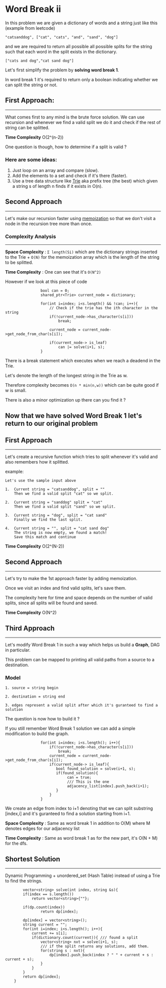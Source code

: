 # **Word Break ii**

In this problem we are given a dictionary of words and a string just like this (example from leetcode)

`"catsanddog", ["cat", "cats", "and", "sand", "dog"]`

and we are required to return all possible all possible splits for the string such that each word in the split exists in the dictionary.

`["cats and dog","cat sand dog"]`

Let's first simplify the problem by **solving word break 1**.

In word break 1 it's required to return only a boolean indicating whether we can split the string or not.

## First Approach:
------------------
What comes first to any mind is the brute force solution.
We can use recursion and whenever we find a valid split we do it and check if the rest of string can be splitted.

**Time Complexity** O(2^(n-2))

One question is though, how to determine if a split is valid ?

### Here are some ideas:
1. Just loop on an array and compare (slow).
2. Add the elements to a set and check if it's there (faster).
3. Use a tree data structure like [Trie](https://en.wikipedia.org/wiki/Trie) aka prefix tree (the best) which given a string s of length n finds if it exists in O(n).

## Second Approach
-------------------
Let's make our recursion faster using [memoization](https://en.wikipedia.org/wiki/Memoization) so that we don't visit a node in the recursion tree more than once.

### Complexity Analysis
--------------------
**Space Complexity** : `Σ length(Si)` which are the dictionary strings inserted to the Trie + `O(N)` for the memoization array which is the length of the string to be splitted.

**Time Complexity** : One can see that it's `O(N^2)` 

However if we look at this piece of code

```
                bool can = 0;
                shared_ptr<Trie> current_node = dictionary;
                
                for(int i=index; i<s.length() && !can; i++){
                    // Check if the trie has the ith character in the string
                    if(!current_node->has_character(s[i]))
                        break;
                    
                    current_node = current_node->get_node_from_char(s[i]);
                    
                    if(current_node-> is_leaf)
                        can |= solve(i+1, s);
                }
```

There is a break statement which executes when we reach a deadend in the Trie.

Let's denote the length of the longest string in the Trie as w.

Therefore complexity becomes `O(n * min(n,w))` which can be quite good if w is small.

There is also a minor optimization up there can you find it ?


## Now that we have solved Word Break 1 let's return to our original problem

## First Approach
---------------
Let's create a recursive function which tries to split whenever it's valid and also remembers how it splitted.

example:
    
    Let's use the sample input above
    
    1.  Current string = "catsanddog", split = ""
        Then we find a valid split "cat" so we split.
    
    2.  Current string = "sanddog" split = "cat"
        Then we find a valid split "sand" so we split.

    3.  Current string = "dog", split = "cat sand"
        Finally we find the last split.

    4.  Current string = "", split = "cat sand dog"
        The string is now empty, we found a match!
        Save this match and continue

**Time Complexity** O(2^(N-2))

## Second Approach
--------------------

Let's try to make the 1st approach faster by adding memoization.

Once we visit an index and find valid splits, let's save them.

The complexity here for time and space depends on the number of valid splits, since all splits will be found and saved.

**Time Complexity** O(N^2)

## Third Approach
------------------
Let's modify Word Break 1 in such a way which helps us build a **Graph**, DAG in particular.

This problem can be mapped to printing all valid paths from a source to a destination.

### Model
    1. source = string begin

    2. destination = string end

    3. edges represent a valid split after which it's guranteed to find a solution

The question is now how to build it ?

If you still remember Word Break 1 solution we can add a simple modification to build the graph.

```
                for(int i=index; i<s.length(); i++){
                    if(!current_node->has_character(s[i]))
                        break;
                    current_node = current_node->get_node_from_char(s[i]);
                    if(current_node-> is_leaf){
                       bool found_solution = solve(i+1, s);
                       if(found_solution){
                            can = true;
                            /// This is the one
                            adjacency_list[index].push_back(i+1);
                       }
                    }
                }

```
 
We create an edge from index to i+1 denoting that we can split substring
[index,i] and it's guranteed to find a solution starting from i+1.

**Space Complexity** : Same as word break 1 in addition to O(M) where M denotes edges for our adjacency list

**Time Complexity** : Same as word break 1 as for the new part, it's O(N + M) for the dfs.

## Shortest Solution
--------------------

Dynamic Programming + unordered_set (Hash Table) instead of using a Trie to find the strings.


```
        vector<string> solve(int index, string &s){
        if(index == s.length())
            return vector<string>{""};

        if(dp.count(index))
                return dp[index];

        dp[index] = vector<string>();
        string current = "";
        for(int i=index; i<s.length(); i++){
            current += s[i];
            if(dictionary.count(current)){ /// found a split
                vector<string> nxt = solve(i+1, s);
                /// if the split returns any solutions, add them.
                for(string s : nxt){
                    dp[index].push_back(index ? " " + current + s : current + s);
                }
            }
        }
        return dp[index];
    }
```

